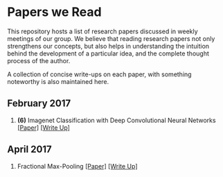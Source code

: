 Papers we Read
==============

This repository hosts a list of research papers discussed in weekly meetings of our group. We believe that reading 
research papers not only strengthens our concepts, but also helps in understanding the intuition behind the 
development of a particular idea, and the complete thought process of the author.

A collection of concise write-ups on each paper, with something noteworthy is also maintained here.

## February 2017

1. **(6)** Imagenet Classification with Deep Convolutional Neural Networks 
    [[Paper]](http://www.cs.cmu.edu/~epxing/Class/10715-14f/reading/imagenet.pdf) 
    [[Write Up]](feb17/imagenet-classification-with-deep-convolutional-neural-networks.md)
## April 2017

1. Fractional Max-Pooling
    [[Paper]](https://arxiv.org/pdf/1412.6071.pdf)
    [[Write Up]](april17/fractional-max-Pooling-paper-Summary.md)

